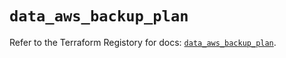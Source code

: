 # `data_aws_backup_plan`

Refer to the Terraform Registory for docs: [`data_aws_backup_plan`](https://registry.terraform.io/providers/hashicorp/aws/4.64.0/docs/data-sources/backup_plan).
